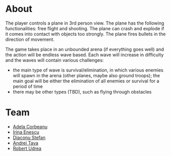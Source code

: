 # About
The player controls a plane in 3rd person view. The plane has the following functionalities: free flight and shooting. The plane can crash and explode if it comes into contact with objects too strongly. The plane fires bullets in the direction of movement.

The game takes place in an unbounded arena (if everything goes well) and the action will be endless wave based. Each wave will increase in difficulty and the waves will contain various challenges:

- the main type of wave is survival/elimination, in which various enemies will spawn in the arena (other planes, maybe also ground troops); the main goal will be either the elimination of all enemies or survival for a period of time
- there may be other types (TBD), such as flying through obstacles


# Team
 - [Adela Corbeanu](https://github.com/AdelaCorbeanu)
 - [Irina Enescu](https://github.com/irinaenescu2002)
 - [Diaconu Stefan](https://github.com/Qmpzlawasd)
 - [Andrei Tava](https://github.com/widdrr)
 - [Robert Udrea](https://github.com/rob3rtu)
